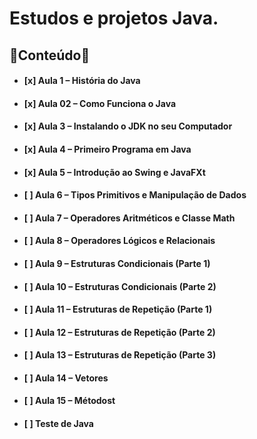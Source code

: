 
# Estudos e projetos Java.

## 🖖Conteúdo🖖

- #### **[x] Aula 1 – História do Java**
- #### **[x] Aula 02 – Como Funciona o Java**
- #### **[x] Aula 3 – Instalando o JDK no seu Computador**
- #### **[x] Aula 4 – Primeiro Programa em Java**
- #### **[x] Aula 5 – Introdução ao Swing e JavaFXt**
- #### **[ ] Aula 6 – Tipos Primitivos e Manipulação de Dados**
- #### **[ ] Aula 7 – Operadores Aritméticos e Classe Math**
- #### **[ ] Aula 8 – Operadores Lógicos e Relacionais**
- #### **[ ] Aula 9 – Estruturas Condicionais (Parte 1)**
- #### **[ ] Aula 10 – Estruturas Condicionais (Parte 2)**
- #### **[ ] Aula 11 – Estruturas de Repetição (Parte 1)**
- #### **[ ] Aula 12 – Estruturas de Repetição (Parte 2)**
- #### **[ ] Aula 13 – Estruturas de Repetição (Parte 3)**
- #### **[ ] Aula 14 – Vetores**
- #### **[ ] Aula 15 – Métodost**
- #### **[ ] Teste de Java**
